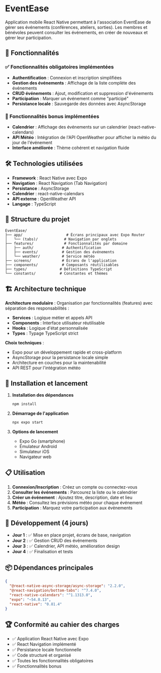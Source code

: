 # EventEase

Application mobile React Native permettant à l'association EventEase de gérer ses événements (conférences, ateliers, sorties). Les membres et bénévoles peuvent consulter les événements, en créer de nouveaux et gérer leur participation.

## 🚀 Fonctionnalités

### ✅ Fonctionnalités obligatoires implémentées

- **Authentification** : Connexion et inscription simplifiées
- **Gestion des événements** : Affichage de la liste complète des événements
- **CRUD événements** : Ajout, modification et suppression d'événements
- **Participation** : Marquer un événement comme "participé"
- **Persistance locale** : Sauvegarde des données avec AsyncStorage

### 🎯 Fonctionnalités bonus implémentées

- **Calendrier** : Affichage des événements sur un calendrier (react-native-calendars)
- **API Météo** : Intégration de l'API OpenWeather pour afficher la météo du jour de l'événement
- **Interface améliorée** : Thème cohérent et navigation fluide

## 🛠 Technologies utilisées

- **Framework** : React Native avec Expo
- **Navigation** : React Navigation (Tab Navigation)
- **Persistance** : AsyncStorage
- **Calendrier** : react-native-calendars
- **API externe** : OpenWeather API
- **Langage** : TypeScript

## 📱 Structure du projet

```
EventEase/
├── app/                    # Écrans principaux avec Expo Router
│   └── (tabs)/            # Navigation par onglets
├── features/              # Fonctionnalités par domaine
│   ├── auth/             # Authentification
│   ├── events/           # Gestion des événements
│   └── weather/          # Service météo
├── screens/              # Écrans de l'application
├── components/           # Composants réutilisables
├── types/               # Définitions TypeScript
└── constants/           # Constantes et thèmes
```

## 🏗 Architecture technique

**Architecture modulaire** : Organisation par fonctionnalités (features) avec séparation des responsabilités :

- **Services** : Logique métier et appels API
- **Components** : Interface utilisateur réutilisable
- **Hooks** : Logique d'état personnalisée
- **Types** : Typage TypeScript strict

**Choix techniques** :

- Expo pour un développement rapide et cross-platform
- AsyncStorage pour la persistance locale simple
- Architecture en couches pour la maintenabilité
- API REST pour l'intégration météo

## 🚀 Installation et lancement

1. **Installation des dépendances**

   ```bash
   npm install
   ```

2. **Démarrage de l'application**

   ```bash
   npx expo start
   ```

3. **Options de lancement**
   - Expo Go (smartphone)
   - Émulateur Android
   - Simulateur iOS
   - Navigateur web

## 📋 Utilisation

1. **Connexion/Inscription** : Créez un compte ou connectez-vous
2. **Consulter les événements** : Parcourez la liste ou le calendrier
3. **Créer un événement** : Ajoutez titre, description, date et lieu
4. **Météo** : Consultez les prévisions météo pour chaque événement
5. **Participation** : Marquez votre participation aux événements

## 🎯 Développement (4 jours)

- **Jour 1** : ✅ Mise en place projet, écrans de base, navigation
- **Jour 2** : ✅ Gestion CRUD des événements
- **Jour 3** : ✅ Calendrier, API météo, amélioration design
- **Jour 4** : ✅ Finalisation et tests

## 📦 Dépendances principales

```json
{
  "@react-native-async-storage/async-storage": "2.2.0",
  "@react-navigation/bottom-tabs": "^7.4.0",
  "react-native-calendars": "^1.1313.0",
  "expo": "~54.0.13",
  "react-native": "0.81.4"
}
```

## 🏆 Conformité au cahier des charges

- ✅ Application React Native avec Expo
- ✅ React Navigation implémenté
- ✅ Persistance locale fonctionnelle
- ✅ Code structuré et organisé
- ✅ Toutes les fonctionnalités obligatoires
- ✅ Fonctionnalités bonus
